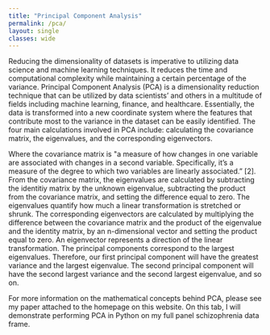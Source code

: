 ```yaml
---
title: "Principal Component Analysis"
permalink: /pca/
layout: single
classes: wide
---
```


Reducing the dimensionality of datasets is imperative to utilizing data science and machine learning techniques. It reduces the time and computational complexity while maintaining a certain percentage of the variance. Principal Component Analysis (PCA) is a dimensionality reduction technique that can be utilized by data scientists’ and others in a multitude of fields including machine learning, finance, and healthcare. Essentially, the data is transformed into a new coordinate system where the features that contribute most to the variance in the dataset can be easily identified. The four main calculations involved in PCA include: calculating the covariance matrix, the eigenvalues, and the corresponding eigenvectors.

Where the covariance matrix is "a measure of how changes in one variable are associated with changes in a second variable. Specifically, it’s a measure of the degree to which two variables are linearly associated.” [2]. From the covariance matrix, the eigenvalues are calculated by subtracting the identitiy matrix by the unknown eigenvalue, subtracting the product from the covariance matrix, and setting the difference equal to zero. The eigenvalues quantify how much a linear transformation is stretched or shrunk. The corresponding eigenvectors are calculated by multiplying the difference between the covariance matrix and the product of the eigenvalue and the identity matrix, by an n-dimensional vector and setting the product equal to zero. An eigenvector represents a direction of the linear transformation. The principal components correspond to the largest eigenvalues. Therefore, our first principal component will have the greatest variance and the largest eigenvalue. The second principal component will have the second largest variance and the second largest eigenvalue, and so on. 

For more information on the mathematical concepts behind PCA, please see my paper attached to the homepage on this website. On this tab, I will demonstrate performing PCA in Python on my full panel schizophrenia data frame. 
